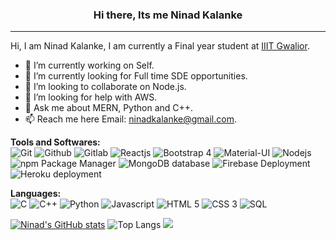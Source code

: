 ### <div align="center"> Hi there, Its me Ninad Kalanke </div>
<hr/>

Hi, I am Ninad Kalanke, I am currently a Final year student at [IIIT Gwalior](http://www.iiitm.ac.in/index.php/en/).

- 🔭 I’m currently working on Self.
- 🌱 I’m currently looking for Full time SDE opportunities.
- 👯 I’m looking to collaborate on Node.js.
- 🤔 I’m looking for help with AWS.
- 💬 Ask me about MERN, Python and C++.
- 📫 Reach me here  Email: [ninadkalanke@gmail.com](mailto:ninadkalanke@gmail.com).

**Tools and Softwares:**  
<img title="Git" src="https://img.icons8.com/color/40/000000/git.png"/> <img title="Github" src="https://img.icons8.com/fluency/40/000000/github.png"/>
<img title="Gitlab" src="https://img.icons8.com/color/40/000000/gitlab.png"/> 
<img title="Reactjs" src="https://img.icons8.com/color/40/000000/react-native.png"/> 
<img title="Bootstrap 4" src="https://img.icons8.com/color/40/000000/bootstrap.png"/> 
<img title="Material-UI" src="https://img.icons8.com/color/40/000000/material-ui.png"/> 
<img title="Nodejs" src="https://img.icons8.com/color/50/000000/nodejs.png"/> 
<img title="npm Package Manager" src="https://img.icons8.com/color/40/000000/npm.png"/>
<img title="MongoDB database" src="https://img.icons8.com/color/40/000000/mongodb.png"/> 
<img title="Firebase Deployment" src="https://img.icons8.com/color/40/000000/firebase.png"/>
<img title="Heroku deployment" src="https://img.icons8.com/color/40/000000/heroku.png"/> 


**Languages:**  
<img title="C" src="https://img.icons8.com/color/40/000000/c-programming.png"/> <img title="C++" src="https://img.icons8.com/color/40/000000/c-plus-plus-logo.png"/>
<img title="Python" src="https://img.icons8.com/fluency/40/000000/python.png"/> 
<img title="Javascript" src="https://img.icons8.com/color/40/000000/javascript.png"/> 
<img title="HTML 5" src="https://img.icons8.com/color/40/000000/html-5--v1.png"/> 
<img title="CSS 3" src="https://img.icons8.com/color/40/000000/css3.png"/> 
<img title="SQL" src="https://img.icons8.com/color/40/000000/sql.png"/> 

[![Ninad's GitHub stats](https://github-readme-stats.vercel.app/api?username=ninad-0408&show_icons=true&theme=radical)](https://github.com/ninad-0408/github-readme-stats)
![Top Langs](https://github-readme-stats.vercel.app/api/top-langs/?username=ninad-0408&hide=css,html&theme=tokyonight)
![](https://komarev.com/ghpvc/?username=ninad-0408&color=dc143c)


